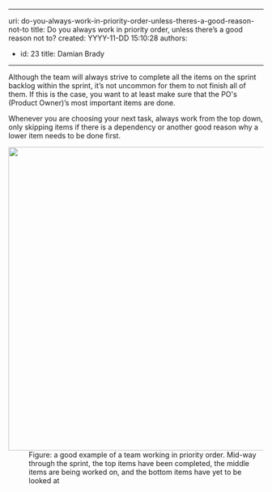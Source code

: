 

---
uri: do-you-always-work-in-priority-order-unless-theres-a-good-reason-not-to
title: Do you always work in priority order, unless there’s a good reason not to?
created: YYYY-11-DD 15:10:28
authors:
  - id: 23
    title: Damian Brady
---




<span class='intro'> Although the team will always strive to complete all the items on the sprint backlog within the sprint, it’s not uncommon for them to not finish all of them. If this is the case, you want to at least make sure that the PO's (Product Owner)’s most important items are done. </span>

<p>Whenever you are choosing your next task, always work from the top down, only skipping items if there is a dependency or another good reason why a lower item needs to be done first.</p>

<dl class="image"><dt><img src="/PublishingImages/priority-order.jpg" alt="" style="width&#58;600px;" /></dt>
<dd>Figure&#58; a good example of a team working in priority order. Mid-way through the sprint, the top items have been completed, the middle items are being worked on, and the bottom items have yet to be looked at</dd></dl>



